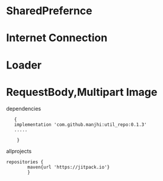 
# SharedPrefernce
# Internet Connection
# Loader
# RequestBody,Multipart Image


    
dependencies 


       {
       implementation 'com.github.manjhi:util_repo:0.1.3'
       .....
       
        }

allprojects 

    repositories {
            maven{url 'https://jitpack.io'}
            }


